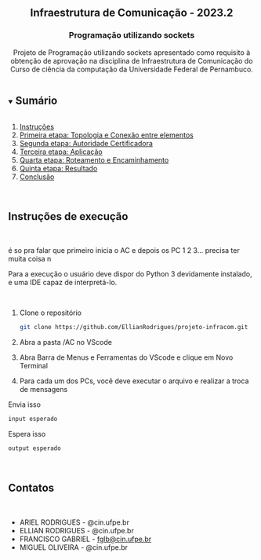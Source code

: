 <p align="center">

  <h2 align="center">Infraestrutura de Comunicação - 2023.2</h2>
  <h3 align="center">Programação utilizando sockets</h3>

  <p align="center">
    Projeto de Programação utilizando sockets apresentado como requisito à obtenção de aprovação na disciplina de Infraestrutura de Comunicação do Curso de ciência da computação da Universidade Federal de Pernambuco. <br />
  </p>
</p>

<!-- TABLE OF CONTENTS -->
<details open="open">
  <summary><h2 style="display: inline-block">Sumário</h2></summary>
  <ol>
    <li><a href="#intrucoes">Instruções</a></li>
    <li><a href="#">Primeira etapa: Topologia e Conexão entre elementos</a></li>
    <li><a href="#">Segunda etapa: Autoridade Certificadora</a></li></li>
    <li><a href="#">Terceira etapa: Aplicação</a></li>
    <li><a href="#">Quarta etapa: Roteamento e Encaminhamento</a></li>
    <li><a href="#">Quinta etapa: Resultado</a></li>
    <li><a href="#">Conclusão</a></li>
  </ol>
</details>

<br/> 

## Instruções de execução
<br/>
<p id="instrucoes">
  é so pra falar que primeiro inicia o AC e depois os PC 1 2 3... precisa ter muita coisa n

  Para a execução o usuário deve dispor do Python 3 devidamente instalado, e uma IDE capaz de interpretá-lo. 
</p>
<br/> 

1. Clone o repositório

   ```sh
   git clone https://github.com/EllianRodrigues/projeto-infracom.git
   ```

2. Abra a pasta /AC no VScode

3. Abra Barra de Menus e Ferramentas do VScode e clique em Novo Terminal

4. Para cada um dos PCs, você deve executar o arquivo e realizar a troca de mensagens

  Envia isso
   ```sh
   input esperado
   ```

   Espera isso 
   ```sh
   output esperado
   ```

<br/> 

## Contatos

<br/>

- ARIEL RODRIGUES - @cin.ufpe.br
- ELLIAN RODRIGUES - @cin.ufpe.br
- FRANCISCO GABRIEL - fglb@cin.ufpe.br
- MIGUEL OLIVEIRA - @cin.ufpe.br
